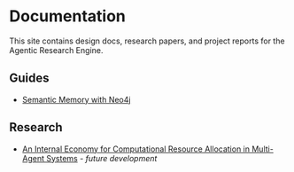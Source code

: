 # Documentation

This site contains design docs, research papers, and project reports for the Agentic Research Engine.

## Guides

- [Semantic Memory with Neo4j](semantic_memory_neo4j.md)

## Research

- [An Internal Economy for Computational Resource Allocation in Multi-Agent Systems](research/2025-computational-economy-for-multi-agents.md) - *future development*
